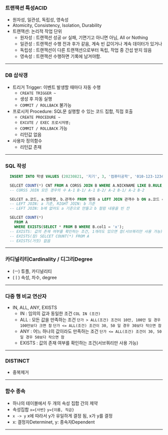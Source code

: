 ### 트랜잭션 특성ACID
  - 원자성, 일관성, 독립성, 영속성
  - Atomicity, Consistency, Isolation, Durability
  - 트랜잭션: 논리적 작업 단위
    - 원자성 : 트랜잭션 성공 or 실패, 기면기고 아니면 아님, All or Nothing
    - 일관성 : 트랜잭션 수행 전과 후가 같음, 계속 빈 값이거나 계속 데이터가 있거나
    - 독립성 : 트랜잭션이 다른 트랜잭션으로부터 독립, 작업 중 간섭 받지 않음
    - 영속성 : 트랜잭션 수행하면 기록에 남겨야함.
---

### DB 삽삭갱
- 트리거 Trigger: 이벤트 발생할 때마다 자동 수행
  - `CREATE TRIGGER ~`
  - 생성 후 자동 실행
  - `COMMIT / ROLLBACK` 불가능
- 프로시저 Procedure: SQL문 실행할 수 있는 코드 집합, 직접 호출
  - `CREATE PROCEDURE ~`
  - `EXCUTE / EXEC 프로시저명;`
  - `COMMIT / ROLLBACK` 가능
  - 리턴값 없음
- 사용자 정의함수
  - 리턴값 존재
---

### SQL 작성
  ```sql
    INSERT INTO 학생 VALUES (20230821, '지기', 3, '컴퓨터공학', '010-123-1234');
  ```
  ```sql
    SELCET COUNT(*) CNT FROM A CORSS JOIN B WHERE A.NICKNAME LIKE B.RULE;
    -- CORSS JOIN 모든 경우의 수 A-1 B-1/ A-1 B-2/ A-2 B-1/ A-2 B-2
  ```
  ```sql
    SELCET a.코드, a.영화명, b.관객수 FROM 영화 a LEFT JOIN 관객수 b ON a.코드 = b.코드;
    -- LEFT JOIN: a 기준, RIGHT JOIN: b 기준
    -- LEFT JOIN: b에 없어도 a 기준으로 만들고 b 컬럼 내용을 빈 칸
  ```
  ```sql
    SELCET COUNT(*)
      FROM A
      WHERE EXISTS(SELECT * FROM B WHERE B.col1 = 'x');
    -- EXISTS: 값의 존재 여부를 확인하는 조건, 1개라도 있으면 참(서브쿼리만 사용 가능)
    -- EXISTS(참) SELCET COUNT(*) FROM A
    -- EXISTS(거짓) 없음
  ```
---

### 카디널리티Cardinality / 디그리Degree
- (ㅡ) 튜플, 카디널리티
- (ㅣ) 속성, 차수, degree
---

### 다중 행 비교 연산자
- IN, ALL, ANY, EXISTS
  - IN : 임의의 값과 동일한 조건 `COL IN (조건)`
  - ALL : 모든 값을 만족하는 조건
    `단가 > ALL(조건) 조건이 10만, 100만 일 경우 100만보다 크면 참`
    `단가 <= ALL(조건) 조건이 30, 50 일 경우 30보다 작으면 참`
  - ANY : 어느 하나의 값이라도 만족하는 조건
    `단가 <= ALL(조건) 조건이 30, 50 일 경우 50보다 작으면 참`
  - EXISTS : 값의 존재 여부를 확인하는 조건(서브쿼리만 사용 가능)
---

### DISTINCT
- 중복제거
---

### 함수 종속
  - 하나의 테이블에서 두 개의 속성 집합 간의 제약
  - 속성집합 `x={사번}` `y={이름, 직급}`
  - `x -> y` x에 따라서 y가 유일하게 결정 됨, x가 y를 결정
  - x: 결정자Determinet, y: 종속자Dependent
---